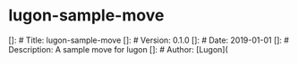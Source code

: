 # lugon-sample-move
[]: # Title: lugon-sample-move
[]: # Version: 0.1.0
[]: # Date: 2019-01-01
[]: # Description: A sample move for lugon
[]: # Author: [Lugon](
